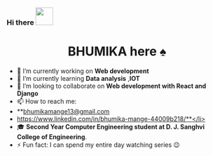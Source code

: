 ### Hi there <img src='https://github.com/NoobMahbub/NoobMahbub/blob/main/Wave.gif' width='40' height='40'/>
   <h1 align='center'>BHUMIKA here ♠</h1>


 - 🔭 I’m currently working on **Web development** 
 - 🌱 I’m currently learning **Data analysis** ,**IOT**
 - 👯 I’m looking to collaborate on **Web development with React and Django** 
 - 📫 How to reach me: <li>**bhumikamange13@gmail.com</li><li> https://www.linkedin.com/in/bhumika-mange-44009b218/**</li>
 - 🎓 **Second Year Computer Engineering student at D. J. Sanghvi College of Engineering**.
 - ⚡ Fun fact: I can spend my entire day watching series 😉

